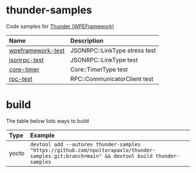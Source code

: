 # thunder-samples
Code samples for [Thunder (WPEFramework)](https://github.com/rdkcentral/Thunder)

| Name | Description |
| :-------- | :-------- |
| [wpeframework-test](wpeframework-test) | JSONRPC::LinkType stress test |
| [jsonrpc-test](jsonrpc-test) | JSONRPC::LinkType test |
| [core-timer](core-timer) | Core::TimerType test |
| [rpc-test](rpc-test) | RPC::CommunicatorClient test |

# build
The table below lists ways to build

| Type | Example |
| :-------- | :-------- |
| yocto | `devtool add --autorev thunder-samples "https://github.com/npoltorapavlo/thunder-samples.git;branch=main" && devtool build thunder-samples` |
